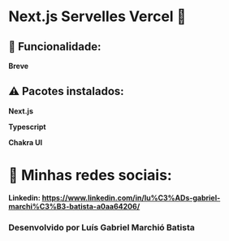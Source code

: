 # Next.js Servelles Vercel 🚀

## 🌌 Funcionalidade:

**Breve**

## ⚠️ Pacotes instalados:

**Next.js**

**Typescript**

**Chakra UI**

# 🎇 Minhas redes sociais:

**Linkedin: https://www.linkedin.com/in/lu%C3%ADs-gabriel-marchi%C3%B3-batista-a0aa64206/**

### Desenvolvido por Luís Gabriel Marchió Batista
